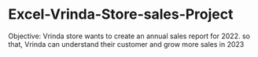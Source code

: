 # Excel-Vrinda-Store-sales-Project
Objective: Vrinda store wants to create an annual sales report for 2022. so that, Vrinda can understand their customer and grow more sales in 2023
